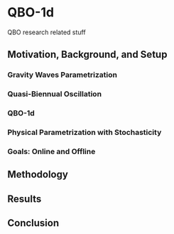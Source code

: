 # QBO-1d
QBO research related stuff

## Motivation, Background, and Setup


### Gravity Waves Parametrization

### Quasi-Biennual Oscillation


### QBO-1d


### Physical Parametrization with Stochasticity


### Goals: Online and Offline



## Methodology


## Results



## Conclusion


